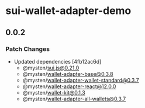 # sui-wallet-adapter-demo

## 0.0.2

### Patch Changes

- Updated dependencies [4fb12ac6d]
  - @mysten/sui.js@0.21.0
  - @mysten/wallet-adapter-base@0.3.8
  - @mysten/wallet-adapter-wallet-standard@0.3.7
  - @mysten/wallet-adapter-react@12.0.0
  - @mysten/wallet-kit@0.1.3
  - @mysten/wallet-adapter-all-wallets@0.3.7
